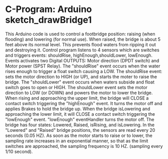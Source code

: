 # C-Program: Arduino sketch_drawBridge1
This Arduino code is used to control a footbridge position: raising (when flooding) and lowering (for normal use). 
When raised, the bridge is about 5 feet above its normal level. This prevents flood waters from ripping it out and destroying it. 
Control program listens to 4 sensors which are switches and triggers events: shouldRise, highEnough,shouldLower, lowEnough. 
Events activates two Digital OUTPUTS: Motor direction (DPDT switch) and Motor power (SPST Relay). 
The "shouldRise" event occurs when the water rises enough to trigger a float switch causing a LOW. 
The shouldRise event: sets the motor direction to HIGH (or UP), and starts the moter to raise the bridge. 
The "shouldLower" event occurs when waters subside and float switch goes to open or HIGH. 
The shouldLower event sets the motor direction to LOW (or DOWN) and powers the motor to lower the bridge. 
When rising and approaching the upper limit, the bridge will CLOSE a contact switch triggering the "highEnough" event. 
It turns the motor off and applies Brakes to hold the bridge up. 
When the bridge isLowering and approaching the lower limit, it will CLOSE a contact switch triggering the "lowEnough" event. 
"lowEnough" eventHandler turns the motor off. 
The bridge has four states: Lowered, Raised, isRising, and isLowering. 
In the "Lowered" and "Raised" bridge positions, the sensors are read every 20 seconds (0.05 HZ). 
As soon as the motor starts to raise or to lower, the sampling rate increases in an exponential manner, 
so that as the limit switches are approached, the sampling frequency is 10 HZ. (sampling every 1/10 second).
